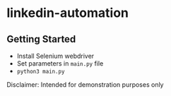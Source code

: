 # linkedin-automation

## Getting Started
* Install Selenium webdriver
* Set parameters in `main.py` file
* `python3 main.py`

Disclaimer: Intended for demonstration purposes only
